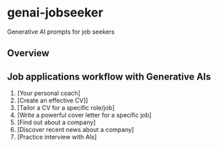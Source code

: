 # genai-jobseeker
Generative AI prompts for job seekers

## Overview 

## Job applications workflow with Generative AIs

1. [Your personal coach]
2. [Create an effective CV]]
3. [Tailor a CV for a specific role/job]
4. [Write a powerful cover letter for a specific job]
5. [Find out about a company]
6. [Discover recent news about a company]
7. [Practice interview with AIs]
